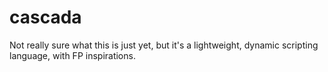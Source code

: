 # cascada
Not really sure what this is just yet, but it's a
lightweight, dynamic scripting language, with FP
inspirations.